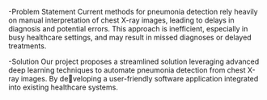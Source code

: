 -Problem Statement
Current methods for pneumonia detection rely heavily on manual interpretation
of chest X-ray images, leading to delays in diagnosis and potential errors. This
approach is inefficient, especially in busy healthcare settings, and may result in
missed diagnoses or delayed treatments.

-Solution
Our project proposes a streamlined solution leveraging advanced deep learning
techniques to automate pneumonia detection from chest X-ray images. 
By developing a user-friendly software application integrated into existing healthcare
systems.
